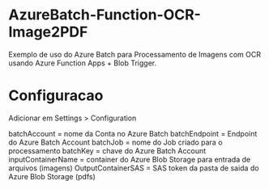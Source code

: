 # AzureBatch-Function-OCR-Image2PDF
Exemplo de uso do Azure Batch para Processamento de Imagens com OCR usando Azure Function Apps + Blob Trigger.

# Configuracao

Adicionar em Settings > Configuration

batchAccount = nome da Conta no Azure Batch
batchEndpoint = Endpoint do Azure Batch Account
batchJob = nome do Job criado para o processamento
batchKey = chave do Azure Batch Account
inputContainerName = container do Azure Blob Storage para entrada de arquivos (imagens)
OutputContainerSAS =  SAS token da pasta de saida do Azure Blob Storage (pdfs)


